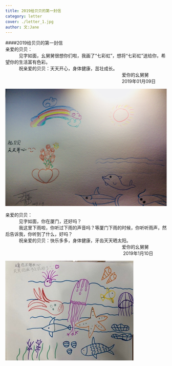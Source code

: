 ```yaml
---
title: 2019给贝贝的第一封信    
category: letter 
cover: ./letter_1.jpg 
author: 文:Jane 
---
```


####2019给贝贝的第一封信     
亲爱的贝贝：           
&emsp;&emsp;&emsp;见字如面，幺舅舅很想你们啦，我画了“七彩虹”，想将“七彩虹”送给你，希望你的生活富有色彩。    
&emsp;&emsp;&emsp;祝亲爱的贝贝：天天开心，身体健康，茁壮成长。        
&emsp;&emsp;&emsp;&emsp;&emsp;&emsp;&emsp;&emsp;&emsp;&emsp;&emsp;&emsp;&emsp;&emsp;&emsp;&emsp;&emsp;&emsp;&emsp;&emsp;&emsp;&emsp;&emsp;&emsp;&emsp;&emsp;爱你的幺舅舅      
&emsp;&emsp;&emsp;&emsp;&emsp;&emsp;&emsp;&emsp;&emsp;&emsp;&emsp;&emsp;&emsp;&emsp;&emsp;&emsp;&emsp;&emsp;&emsp;&emsp;&emsp;&emsp;&emsp;&emsp;&emsp;&emsp;2019年01月09日      
    
![2019给贝贝的第一副画](./letter_1.jpg)     
          
          
亲爱的贝贝：            
&emsp;&emsp;&emsp;见字如面，你在厦门，还好吗？       
&emsp;&emsp;&emsp;我这里下雨啦，你听过下雨的声音吗？等厦门下雨的时候，你听听雨声，然后告诉我，你听到了什么，好吗？       
&emsp;&emsp;&emsp;祝亲爱的贝贝：快乐多多，身体健康，牙齿天天晒太阳。          
&emsp;&emsp;&emsp;&emsp;&emsp;&emsp;&emsp;&emsp;&emsp;&emsp;&emsp;&emsp;&emsp;&emsp;&emsp;&emsp;&emsp;&emsp;&emsp;&emsp;&emsp;&emsp;&emsp;&emsp;&emsp;&emsp;爱你的幺舅舅          
&emsp;&emsp;&emsp;&emsp;&emsp;&emsp;&emsp;&emsp;&emsp;&emsp;&emsp;&emsp;&emsp;&emsp;&emsp;&emsp;&emsp;&emsp;&emsp;&emsp;&emsp;&emsp;&emsp;&emsp;&emsp;&emsp; 2019年1月10日        
       
![贝贝第二天画给我的海底世界](./letter_s.jpg)

